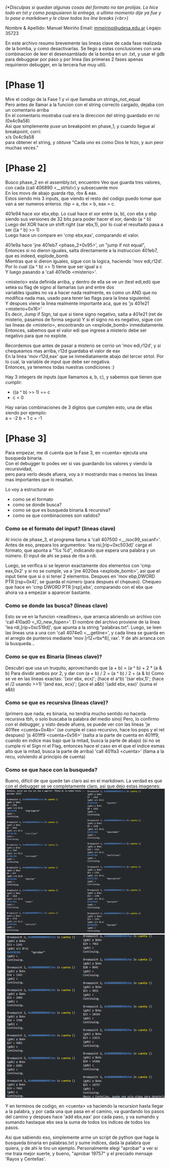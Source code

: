 _(*Disculpas si quedan algunas cosas del formato no tan prolijas. Lo hice todo en txt y como pospusieron la entrega, a ultimo momento dije ya fue y lo pase a markdown y le clave todos los line breaks (\<br>)_

Nombre & Apellido: Manuel Meiriño
Email: mmeirino@udesa.edu.ar
Legajo: 35723

En este archivo resumo brevemente las lineas clave de cada fase realizada de la bomba, y como desactivarlas.
Se llego a estas conclusiones con una combinacion de leer el desensamblado de la bomba en un .txt, y usar el gdb para debuggear por paso y por linea (las primeras 2 fases apenas requirieron debugger, en la tercera fue muy util).

# [Phase 1]
Mire el codigo de la Fase 1 y vi que llamaba un strings_not_equal<br>
Pero antes de llamar a la funcion con el string correcto cargado, dejaba con un comentario arriba <br>
En el comentario mostraba cual era la direccion del string guardado en rsi (0x4c9a58) <br>
Asi que simplemente puse un breakpoint en phase_1, y cuando llegue al breakpoint, corri:<br>
x/s 0x4c9a58<br>
para obtener el string, y obtuve "Cada uno es como Dios le hizo, y aun peor muchas veces."


# [Phase 2]
Busco phase_2 en el assembly.txt, encuentro 
Veo que guarda tres valores, con cada (call 406890 <__strtol>) y subsecuente mov <br>
En los movs de abajo guarda rbp, rbx & eax. <br>Estos siendo mis 3 inputs, que viendo el resto del codigo puedo tomar que van a ser numeros enteros.
rbp = a, rbx = b, eax = c. 

401e94 hace xor ebx,ebp.
Lo cual hace el xor entre (a, b), con ebx y ebp siendo sus versiones de 32 bits para poder hacer el xor, dando (a ^ b)<br>
Luego del XOR hace un shift right (sar ebx,1), por lo cual el resultado pasa a ser ((a ^ b) >> 1)<br>
Luego hace un compare en 'cmp ebx,eax', comparando el valor.

401e9a hace 'jne 401eb7 \<phase_2+0x95>', un "jump if not equal", <br>
Entonces si no dieron iguales, salta directamente a la instruccion 401eb7, que es indeed, explode_bomb <br>
Mientras que si dieron iguales, sigue con la logica, haciendo 'mov edi,r12d'. Por lo cual ((a ^ b) >> 1) tiene que ser igual a c <br>
Y luego pasando a 'call 401e0b \<misterio>'.

\<misterio> esta definida arriba, y dentro de ella se ve un (test edi,edi) que setea su flag de signo al llamarlas (un and entre dos <br>
variables iguales no va a hacer nada realmente, es como un AND que no modifica nada mas, usado para tener las flags para la linea siguiente). <br>
Y despues viene la linea realmente importante aca, que es 'js 401e21 \<misterio+0x16>' <br>
Es decir, Jump if Sign, tal que si tiene signo negativo, salta a 401e21 (ret de misterio, pasamos de forma segura)
Y si el signo no es negativo, sigue con las lineas de \<misterio>, encontrando un \<explode_bomb> inmediatamente.
Entonces, sabemos que el valor edi que ingrese a misterio debe ser negativo para que no explote.

Recordemos que antes de pasar a misterio se corrio un 'mov edi,r12d', y si chequeamos mas arriba, r12d guardaba el valor de eax <br>
En la linea 'mov r12d,eax' que se inmediatamente abajo del tercer strtol. Por lo cual, la variable de input que debe ser negativa. <br>
Entonces, ya tenemos todas nuestras condiciones :)

Hay 3 integers de inputs (que llamamos a, b, c), y sabemos que tienen que cumplir:<br>
- ((a ^ b) >> 1) == c
- c < 0

Hay varias combinaciones de 3 digitos que cumplen esto, una de ellas siendo por ejemplo:<br>
a = -2
b = 1
c = -1


# [Phase 3]
Para empezar, me di cuenta que la Fase 3, en \<cuenta> ejecuta una busqueda binaria. <br>
Con el debugger lo podes ver si vas guardando los valores y viendo la recursividad, <br>
pero para verlo desde afuera, voy a ir mostrando mas o menos las lineas mas importantes que lo resaltan.

Lo voy a estructurar en 
- como se el formato
- como se donde busca?
- como se que es busqueda binaria & recursiva?
- como se que combinaciones son validos?


### Como se el formato del input? (lineas clave)
Al inicio de phase_3, el programa llama a 'call 407500 <__isoc99_sscanf>'. Antes de eso, prepara los argumentos: 'lea rsi,[rip+0xc503d]' carga el formato, que apunta a "%s %d", indicando que espera una palabra y un número. El input de ahi se pasa de rbx a rdi.

Luego, se verifica si se leyeron exactamente dos elementos con 'cmp eax,0x2' y si no se cumple, va a 'jne 4020ea \<explode_bomb>', asi que el input tiene que si o si tener 2 elementos. Despues en 'mov ebp,DWORD PTR [rsp+0x4]', se guarda el número (para despues el chqeueo). Chequeo que hace en 'cmp DWORD PTR [rsp],ebx', comparando con el ebx que ahora va a empezar a aparecer bastante.


### Como se donde las busca? (lineas clave)
Esto se ve en la funcion \<readlines>, que arranca abriendo un archivo con 'call 410ad0 <_IO_new_fopen>'. El nombre del archivo proviene de la línea 'lea rdi,[rip+0xc519d]', que apunta a la string "palabras.txt". Luego, se leen las líneas una a una con 'call 4074e0 <__getline>', y cada línea se guarda en el arreglo de punteros mediante 'mov [r12+rbx*8], rax'. Y de ahi arranca con la busqueda...


### Como se que es Binaria (lineas clave)?
Descubri que usa un truquito, aprovechando que (a + b) = (a ^ b) + 2 * (a & b)
Para dividir ambos por 2, y dar con (a + b) / 2 = (a ^ b) / 2 + (a & b)
Como se ve en las lineas exactas:
'(xor ebx, ecx)'; (hace el a^b)
'(sar ebx,1)'; (hace el /2 usando >>1)
'(and eax, ecx)'; (jace el a&b)
'(add ebx, eax)' (suma el a&b)


### Como se que es recursiva (lineas clave)?
(primero que nada, es binaria, no tendria mucho sentido no hacerla recursiva tbh, o solo buscaba la palabra del medio sino)
Pero, lo confirmo con el debugger, y visto desde afuera, se puede ver con las lineas 
'je 401fee \<cuenta+0x4b>' (se cumple el caso recursivo, hace los pops y el ret despues)
'js 401ff9 \<cuenta+0x56>' (salta a la parte de cuenta en 401ff9, cuando en indice mas bajo que la mitad, busca la parte de abajo)
(si no se cumple ni el Sign ni el Flag, entonces hace el caso en el que el indice esmas alto que la mitad, busca la parte de arriba)
'call 401fa3 \<cuenta>' (llama a la recu, volviendo al principio de cuenta)


### Como se que hace con la busqueda?
Bueno, dificil de que quede tan claro asi en el markdown. La verdad es que con el debugger se ve completamente claro, asi que dejo estas imagenes:
![Screenshot que saqué de de la función 0x401fee, retracing los pasos para sumar todos los indices](gdb3_b2s.png)
![Screenshot que saqué de de la función 0x401fee, retracing los pasos para sumar todos los indices](gdb3_b4s.png)

Y en terminos de codigo, en \<cuenta> va haciendo la recursion hasta llegar a la palabra, y por cada una que pasa en el camino, va guardando los pasos del camino y despues hace 'add ebx,eax' por cada paso, y va sumando y sumando hastaque ebx sea la suma de todos los indices de todos los pasos. 

Asi que sabiendo eso, simplemente arme un script de python que haga la busqueda binaria en palabras.txt y sume indices, dada la palabra que quiera, y de ahi le tiro un ejemplo. Personalmente elegi "aprobar" a ver si me traia mejor suerte, y bueno, "aprobar 19757" y el preciado mensaje 'Rayos y Centellas'. 
